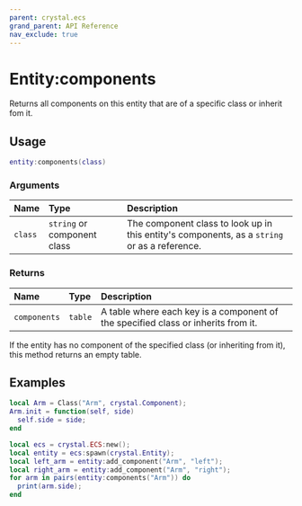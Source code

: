 ```yaml
---
parent: crystal.ecs
grand_parent: API Reference
nav_exclude: true
---
```


# Entity:components

Returns all components on this entity that are of a specific class or inherit fom it.

## Usage

```lua
entity:components(class)
```

### Arguments

| Name    | Type                        | Description                                                                                  |
| :------ | :-------------------------- | :------------------------------------------------------------------------------------------- |
| `class` | `string` or component class | The component class to look up in this entity's components, as a `string` or as a reference. |

### Returns

| Name         | Type    | Description                                                                       |
| :----------- | :------ | :-------------------------------------------------------------------------------- |
| `components` | `table` | A table where each key is a component of the specified class or inherits from it. |

If the entity has no component of the specified class (or inheriting from it), this method returns an empty table.

## Examples

```lua
local Arm = Class("Arm", crystal.Component);
Arm.init = function(self, side)
  self.side = side;
end

local ecs = crystal.ECS:new();
local entity = ecs:spawn(crystal.Entity);
local left_arm = entity:add_component("Arm", "left");
local right_arm = entity:add_component("Arm", "right");
for arm in pairs(entity:components("Arm")) do
  print(arm.side);
end
```
